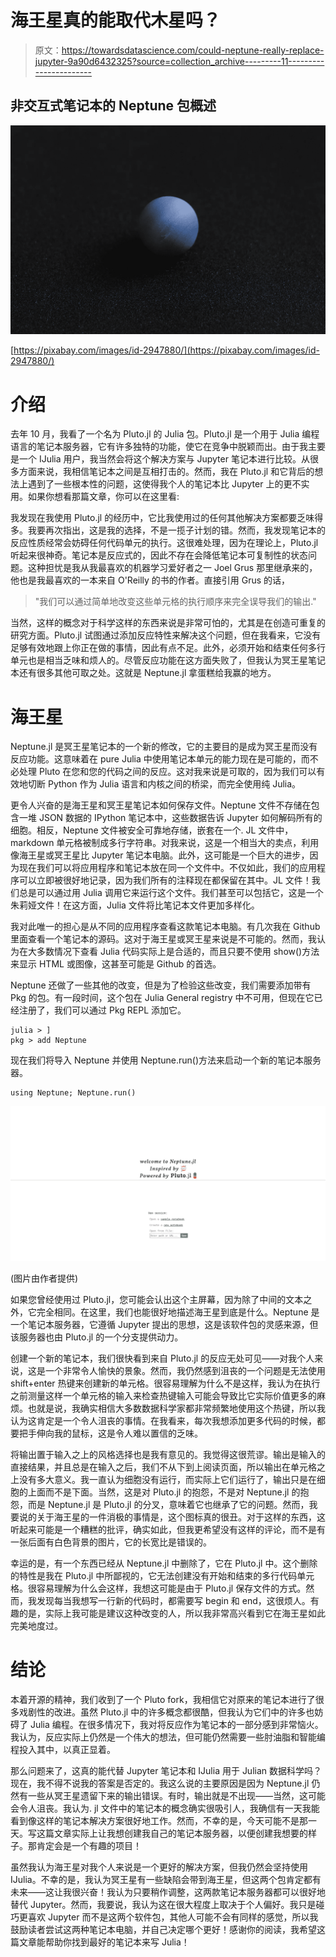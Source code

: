 # 海王星真的能取代木星吗？

> 原文：<https://towardsdatascience.com/could-neptune-really-replace-jupyter-9a90d6432325?source=collection_archive---------11----------------------->

## 非交互式笔记本的 Neptune 包概述

![](img/87153876d736f0b79ed6f252ac142256.png)

[https://pixabay.com/images/id-2947880/](https://pixabay.com/images/id-2947880/)

# 介绍

去年 10 月，我看了一个名为 Pluto.jl 的 Julia 包。Pluto.jl 是一个用于 Julia 编程语言的笔记本服务器，它有许多独特的功能，使它在竞争中脱颖而出。由于我主要是一个 IJulia 用户，我当然会将这个解决方案与 Jupyter 笔记本进行比较。从很多方面来说，我相信笔记本之间是互相打击的。然而，我在 Pluto.jl 和它背后的想法上遇到了一些根本性的问题，这使得我个人的笔记本比 Jupyter 上的更不实用。如果你想看那篇文章，你可以在这里看:

</could-pluto-be-a-real-jupyter-replacement-6574bfb40cc6>  

我发现在我使用 Pluto.jl 的经历中，它比我使用过的任何其他解决方案都要乏味得多。我要再次指出，这是我的选择，不是一揽子计划的错。然而，我发现笔记本的反应性质经常会妨碍任何代码单元的执行。这很难处理，因为在理论上，Pluto.jl 听起来很神奇。笔记本是反应式的，因此不存在会降低笔记本可复制性的状态问题。这种担忧是我从我最喜欢的机器学习爱好者之一 Joel Grus 那里继承来的，他也是我最喜欢的一本来自 O'Reilly 的书的作者。直接引用 Grus 的话，

> "我们可以通过简单地改变这些单元格的执行顺序来完全误导我们的输出."

当然，这样的概念对于科学这样的东西来说是非常可怕的，尤其是在创造可重复的研究方面。Pluto.jl 试图通过添加反应特性来解决这个问题，但在我看来，它没有足够有效地跟上你正在做的事情，因此有点不足。此外，必须开始和结束任何多行单元也是相当乏味和烦人的。尽管反应功能在这方面失败了，但我认为冥王星笔记本还有很多其他可取之处。这就是 Neptune.jl 拿蛋糕给我赢的地方。

# 海王星

Neptune.jl 是冥王星笔记本的一个新的修改，它的主要目的是成为冥王星而没有反应功能。这意味着在 pure Julia 中使用笔记本单元的能力现在是可能的，而不必处理 Pluto 在您和您的代码之间的反应。这对我来说是可取的，因为我们可以有效地切断 Python 作为 Julia 语言和内核之间的桥梁，而完全使用纯 Julia。

更令人兴奋的是海王星和冥王星笔记本如何保存文件。Neptune 文件不存储在包含一堆 JSON 数据的 IPython 笔记本中，这些数据告诉 Jupyter 如何解码所有的细胞。相反，Neptune 文件被安全可靠地存储，嵌套在一个. JL 文件中，markdown 单元格被制成多行字符串。对我来说，这是一个相当大的卖点，利用像海王星或冥王星比 Jupyter 笔记本电脑。此外，这可能是一个巨大的进步，因为现在我们可以将应用程序和笔记本放在同一个文件中。不仅如此，我们的应用程序可以立即被很好地记录，因为我们所有的注释现在都保留在其中。JL 文件！我们总是可以通过用 Julia 调用它来运行这个文件。我们甚至可以包括它，这是一个朱莉娅文件！在这方面，Julia 文件将比笔记本文件更加多样化。

我对此唯一的担心是从不同的应用程序查看这款笔记本电脑。有几次我在 Github 里面查看一个笔记本的源码。这对于海王星或冥王星来说是不可能的。然而，我认为在大多数情况下查看 Julia 代码实际上是合适的，而且只要不使用 show()方法来显示 HTML 或图像，这甚至可能是 Github 的首选。

Neptune 还做了一些其他的改变，但是为了检验这些改变，我们需要添加带有 Pkg 的包。有一段时间，这个包在 Julia General registry 中不可用，但现在它已经注册了，我们可以通过 Pkg REPL 添加它。

```
julia > ]
pkg > add Neptune
```

现在我们将导入 Neptune 并使用 Neptune.run()方法来启动一个新的笔记本服务器。

```
using Neptune; Neptune.run()
```

![](img/44927601e800e3138d2fd0af5070b354.png)

(图片由作者提供)

如果您曾经使用过 Pluto.jl，您可能会认出这个主屏幕，因为除了中间的文本之外，它完全相同。在这里，我们也能很好地描述海王星到底是什么。Neptune 是一个笔记本服务器，它遵循 Jupyter 提出的思想，这是该软件包的灵感来源，但该服务器也由 Pluto.jl 的一个分支提供动力。

创建一个新的笔记本，我们很快看到来自 Pluto.jl 的反应无处可见——对我个人来说，这是一个非常令人愉快的景象。然而，我仍然感到沮丧的一个问题是无法使用 shift+enter 热键来创建新的单元格。很容易理解为什么不是这样，我认为在执行之前测量这样一个单元格的输入来检查热键输入可能会导致比它实际价值更多的麻烦。也就是说，我确实相信大多数数据科学家都非常频繁地使用这个热键，所以我认为这肯定是一个令人沮丧的事情。在我看来，每次我想添加更多代码的时候，都要把手伸向我的鼠标，这是令人难以置信的乏味。

将输出置于输入之上的风格选择也是我有意见的。我觉得这很荒谬。输出是输入的直接结果，并且总是在输入之后，我们不从下到上阅读页面，所以输出在单元格之上没有多大意义。我一直认为细胞没有运行，而实际上它们运行了，输出只是在细胞的上面而不是下面。当然，这是对 Pluto.jl 的抱怨，不是对 Neptune.jl 的抱怨，而是 Neptune.jl 是 Pluto.jl 的分叉，意味着它也继承了它的问题。然而，我要说的关于海王星的一件消极的事情是，这个图标真的很丑。对于这样的东西，这听起来可能是一个糟糕的批评，确实如此，但我更希望没有这样的评论，而不是有一张后面有白色背景的图片，它的长宽比是错误的。

幸运的是，有一个东西已经从 Neptune.jl 中删除了，它在 Pluto.jl 中。这个删除的特性是我在 Pluto.jl 中所鄙视的，它无法创建没有开始和结束的多行代码单元格。很容易理解为什么会这样，我想这可能是由于 Pluto.jl 保存文件的方式。然而，我发现每当我想写一行新的代码时，都需要写 begin 和 end，这很烦人。有趣的是，实际上我可能是建议这种改变的人，所以我非常高兴看到它在海王星如此完美地度过。

# 结论

本着开源的精神，我们收到了一个 Pluto fork，我相信它对原来的笔记本进行了很多戏剧性的改进。虽然 Pluto.jl 中的许多概念都很酷，但我认为它们中的许多也妨碍了 Julia 编程。在很多情况下，我对将反应作为笔记本的一部分感到非常恼火。我认为，反应实际上仍然是一个伟大的想法，但可能仍然需要一些肘油脂和智能编程投入其中，以真正显着。

那么问题来了，这真的能代替 Jupyter 笔记本和 IJulia 用于 Julian 数据科学吗？现在，我不得不说我的答案是否定的。我这么说的主要原因是因为 Neptune.jl 仍然有一些从冥王星遗留下来的输出错误。有时，输出就是不出现——当然，这可能会令人沮丧。我认为. jl 文件中的笔记本的概念确实很吸引人，我确信有一天我能看到像这样的笔记本解决方案很好地工作。然而，不幸的是，今天可能不是那一天。写这篇文章实际上让我想创建我自己的笔记本服务器，以便创建我想要的样子。那肯定会是一个有趣的项目！

虽然我认为海王星对我个人来说是一个更好的解决方案，但我仍然会坚持使用 IJulia。不幸的是，我认为冥王星有一些缺陷会带到海王星，但这两个包肯定都有未来——这让我很兴奋！我认为只要稍作调整，这两款笔记本服务器都可以很好地替代 Jupyter。然而，我要说，我认为这在很大程度上取决于个人偏好。我只是碰巧更喜欢 Jupyter 而不是这两个软件包，其他人可能不会有同样的感觉，所以我鼓励读者尝试这两种笔记本电脑，并自己决定哪个更好！感谢你的阅读，我希望这篇文章能帮助你找到最好的笔记本来写 Julia！